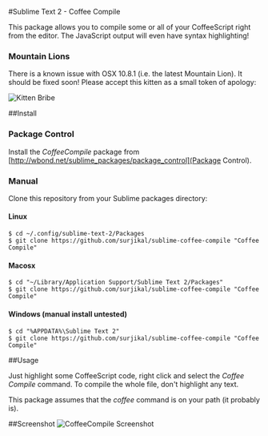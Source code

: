 #Sublime Text 2 - Coffee Compile

This package allows you to compile some or all of your CoffeeScript right from the editor.
The JavaScript output will even have syntax highlighting!

### Mountain Lions
There is a known issue with OSX 10.8.1 (i.e. the latest Mountain Lion). It should be fixed soon!
Please accept this kitten as a small token of apology:

![Kitten Bribe](http://cityrag.com/wp-content/uploads/2012/06/kitten-closeup-1.jpg)


##Install

### Package Control
Install the _CoffeeCompile_ package from [http://wbond.net/sublime_packages/package_control](Package Control).


### Manual

Clone this repository from your Sublime packages directory:

#### Linux
```
$ cd ~/.config/sublime-text-2/Packages
$ git clone https://github.com/surjikal/sublime-coffee-compile "Coffee Compile"
```

#### Macosx
```
$ cd "~/Library/Application Support/Sublime Text 2/Packages"
$ git clone https://github.com/surjikal/sublime-coffee-compile "Coffee Compile"
```

#### Windows (manual install untested)
```
$ cd "%APPDATA%\Sublime Text 2"
$ git clone https://github.com/surjikal/sublime-coffee-compile "Coffee Compile"
```


##Usage

Just highlight some CoffeeScript code, right click and select the _Coffee Compile_ command.
To compile the whole file, don't highlight any text.

This package assumes that the _coffee_ command is on your path (it probably is).


##Screenshot
![CoffeeCompile Screenshot](http://i.imgur.com/2J49Q.png)